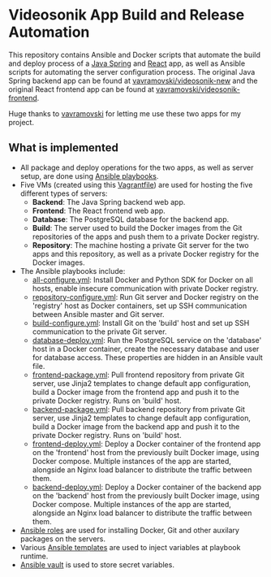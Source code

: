 # Videosonik App Build and Release Automation

This repository contains Ansible and Docker scripts that automate the build and deploy process of a [Java Spring](https://github.com/amilovanovikj/videosonik-backend) and [React](https://github.com/amilovanovikj/videosonik-frontend) app, as well as Ansible scripts for automating the server configuration process. The original Java Spring backend app can be found at [vavramovski/videosonik-new](https://github.com/vavramovski/videosonik-new) and the original React frontend app can be found at [vavramovski/videosonik-frontend](https://github.com/vavramovski/videosonik-frontend). 

Huge thanks to [vavramovski](https://github.com/vavramovski) for letting me use these two apps for my project.

## What is implemented

- All package and deploy operations for the two apps, as well as server setup, are done using [Ansible playbooks](https://github.com/amilovanovikj/videosonik-devops/tree/master/playbooks).
- Five VMs (created using this [Vagrantfile](https://github.com/amilovanovikj/videosonik-devops/blob/master/Vagrantfile)) are used for hosting the five different types of servers:
  - **Backend**: The Java Spring backend web app.
  - **Frontend**: The React frontend web app.
  - **Database**: The PostgreSQL database for the backend app.
  - **Build**: The server used to build the Docker images from the Git repositories of the apps and push them to a private Docker registry.
  - **Repository**: The machine hosting a private Git server for the two apps and this repository, as well as a private Docker registry for the Docker images.
- The Ansible playbooks include:
  - [all-configure.yml](https://github.com/amilovanovikj/videosonik-devops/blob/master/playbooks/all-configure.yml): Install Docker and Python SDK for Docker on all hosts, enable insecure communication with private Docker registry.
  - [repository-configure.yml](https://github.com/amilovanovikj/videosonik-devops/blob/master/playbooks/repository-configure.yml): Run Git server and Docker registry on the 'registry' host as Docker containers, set up SSH communication between Ansible master and Git server.
  - [build-configure.yml](https://github.com/amilovanovikj/videosonik-devops/blob/master/playbooks/build-configure.yml): Install Git on the 'build' host and set up SSH communication to the private Git server.
  - [database-deploy.yml](https://github.com/amilovanovikj/videosonik-devops/blob/master/playbooks/database-deploy.yml): Run the PostgreSQL service on the 'database' host in a Docker container, create the necessary database and user for database access. These properties are hidden in an Ansible vault file.
  - [frontend-package.yml](https://github.com/amilovanovikj/videosonik-devops/blob/master/playbooks/frontend-package.yml): Pull frontend repository from private Git server, use Jinja2 templates to change default app configuration, build a Docker image from the frontend app and push it to the private Docker registry. Runs on 'build' host.
  - [backend-package.yml](https://github.com/amilovanovikj/videosonik-devops/blob/master/playbooks/backend-package.yml): Pull backend repository from private Git server, use Jinja2 templates to change default app configuration, build a Docker image from the backend app and push it to the private Docker registry. Runs on 'build' host.
  - [frontend-deploy.yml](https://github.com/amilovanovikj/videosonik-devops/blob/master/playbooks/frontend-deploy.yml): Deploy a Docker container of the frontend app on the 'frontend' host from the previously built Docker image, using Docker compose. Multiple instances of the app are started, alongside an Nginx load balancer to distribute the traffic between them.
  - [backend-deploy.yml](https://github.com/amilovanovikj/videosonik-devops/blob/master/playbooks/backend-deploy.yml): Deploy a Docker container of the backend app on the 'backend' host from the previously built Docker image, using Docker compose. Multiple instances of the app are started, alongside an Nginx load balancer to distribute the traffic between them.
- [Ansible roles](https://github.com/amilovanovikj/videosonik-devops/tree/master/roles) are used for installing Docker, Git and other auxilary packages on the servers.
- Various [Ansible templates](https://github.com/amilovanovikj/videosonik-devops/tree/master/playbooks/templates) are used to inject variables at playbook runtime.
- [Ansible vault](https://github.com/amilovanovikj/videosonik-devops/tree/master/playbooks/vault) is used to store secret variables.

